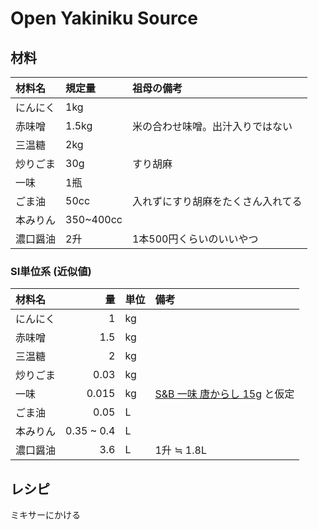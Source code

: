 # Open Yakiniku Source

## 材料
|材料名|規定量|祖母の備考|
|:--|:--|:--|
|にんにく|1kg||
|赤味噌|1.5kg|米の合わせ味噌。出汁入りではない|
|三温糖|2kg||
|炒りごま|30g|すり胡麻|
|一味|1瓶||
|ごま油|50cc|入れずにすり胡麻をたくさん入れてる|
|本みりん|350~400cc||
|濃口醤油|2升|1本500円くらいのいいやつ|


### SI単位系 (近似値)
|材料名|量|単位|備考|
|:--|--:|:--|:--|
|にんにく|1|kg||
|赤味噌|1.5|kg||
|三温糖|2|kg||
|炒りごま|0.03|kg||
|一味|0.015|kg|[S&B 一味 唐からし 15g](https://www.sbfoods.co.jp/products/detail/18232.html) と仮定|
|ごま油|0.05|L||
|本みりん|0.35 ~ 0.4|L||
|濃口醤油|3.6|L|1升 ≒ 1.8L|



## レシピ
ミキサーにかける
